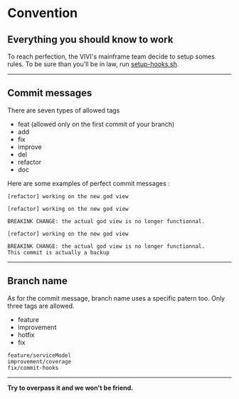 # Convention

##  Everything you should know to work
To reach perfection, the VIVI's mainframe team decide to setup somes rules.
To be sure than you'll be in law, run [setup-hooks.sh](setup-hooks.sh).

---
## Commit messages
There are seven types of allowed tags
* feat (allowed only on the first commit of your branch)
* add
* fix
* improve
* del
* refactor
* doc

Here are some examples of perfect commit messages :
```
[refactor] working on the new god view
```
```
[refactor] working on the new god view

BREAKINK CHANGE: the actual god view is no longer functionnal.
```
```
[refactor] working on the new god view

BREAKINK CHANGE: the actual god view is no longer functionnal.
This commit is actually a backup
```

---
## Branch name
As for the commit message, branch name uses a specific patern too.
Only three tags are allowed.
* feature
* improvement
* hotfix
* fix

```
feature/serviceModel
improvement/coverage
fix/commit-hooks
```

---
**Try to overpass it and we won't be friend.**
